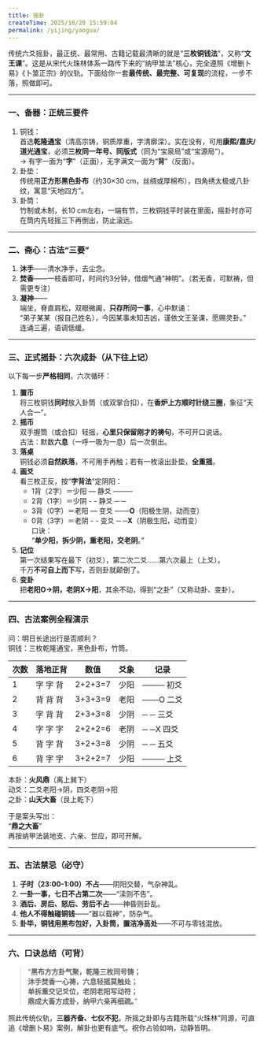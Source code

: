 ```yaml
---
title: 摇卦
createTime: 2025/10/20 15:59:04
permalink: /yijing/yaogua/
---
```


传统六爻摇卦，最正统、最常用、古籍记载最清晰的就是“**三枚铜钱法**”，又称“**文王课**”。这是从宋代火珠林体系一路传下来的“纳甲筮法”核心，完全遵照《增删卜易》《卜筮正宗》的仪轨。下面给你一套**最传统、最完整、可复现**的流程，一步不落，照做即可。

---

### 一、备器：正统三要件
1. 铜钱：  
   首选**乾隆通宝**（清高宗铸，铜质厚重，字清廓深）。实在没有，可用**康熙/嘉庆/道光通宝**，必须**三枚同一年号、同版式**（同为“宝泉局”或“宝源局”）。  
   → 有字一面为“**字**”（正面），无字满文一面为“**背**”（反面）。  
2. 卦垫：  
   传统用**正方形黑色卦布**（约30×30 cm，丝绸或厚棉布），四角绣太极或八卦纹，寓意“天地四方”。  
3. 卦筒：  
   竹制或木制，长10 cm左右，一端有节，三枚铜钱平时装在里面，摇卦时亦可在筒内先轻摇三下再倒出，防止滚远。

---

### 二、斋心：古法“三要”
1. **沐手**——清水净手，去尘念。  
2. **焚香**——一枝香即可，时间约3分钟，借烟气通“神明”。（若无香，可默祷，但需更专注）  
3. **凝神**——  
   端坐，脊直肩松，双眼微阖，**只存所问一事**，心中默诵：  
   “弟子某某（报自己姓名），今因某事未知吉凶，谨依文王圣课，愿赐灵卦。”  
   连诵三遍，语调低缓。

---

### 三、正式摇卦：六次成卦（从下往上记）
以下每一步**严格相同**，六次循环：

1. **置币**  
   将三枚铜钱**同时**放入卦筒（或双掌合扣），在**香炉上方顺时针绕三圈**，象征“天人合一”。  
2. **摇币**  
   双手握筒（或合扣）轻摇，**心里只保留刚才的祷句**，不可开口说话。  
   古法：默数**六息**（一呼一吸为一息）后一次倒出。  
3. **落桌**  
   铜钱必须**自然跌落**，不可用手再触；若有一枚滚出卦垫，**全重摇**。  
4. **画爻**  
   看三枚正反，按“**字背法**”定阴阳：  
   - 1背（2字）＝少阳 — 静爻 **────**  
   - 2背（1字）＝少阴 - - 静爻 **─ ─**  
   - 3背（0字）＝老阳 — 变爻 **───O**（阳极生阴，动而变）  
   - 0背（3字）＝老阴 - - 变爻 **─ ─X**（阴极生阳，动而变）  
   口诀：  
   “**单少阳，拆少阴，重老阳，交老阴**。”  
5. **记位**  
   第一次结果写在最下（初爻），第二次二爻……第六次最上（上爻）。  
   千万**不可自上而下**写，否则卦就颠倒了。  
6. **变卦**  
   把**老阳O→阴，老阴X→阳**，其余不动，得到“之卦”（又称动卦、变卦）。

---

### 四、古法案例全程演示
问：明日长途出行是否顺利？  
铜钱：三枚乾隆通宝，黑色卦布，竹筒。

| 次数 | 落地正背 | 数值 | 爻象 | 记录 |
|---|---|---|---|---|
| 1 | 字 字 背 | 2+2+3=7 | 少阳 | ──── 初爻 |
| 2 | 背 背 背 | 3+3+3=9 | 老阳 | ───O 二爻 |
| 3 | 字 背 背 | 2+3+3=8 | 少阴 | ─ ─ 三爻 |
| 4 | 字 字 字 | 2+2+2=6 | 老阴 | ─ ─X 四爻 |
| 5 | 背 字 背 | 3+2+3=8 | 少阴 | ─ ─ 五爻 |
| 6 | 背 字 字 | 3+2+2=7 | 少阳 | ──── 上爻 |

本卦：**火风鼎**（离上巽下）  
动爻：二爻老阳→阴，四爻老阴→阳  
之卦：**山天大畜**（艮上乾下）

于是案头写出：  
“**鼎之大畜**”  
再按纳甲法装地支、六亲、世应，即可开解。

---

### 五、古法禁忌（必守）
1. **子时（23:00-1:00）不占**——阴阳交替，气杂神乱。  
2. **一卦一事，七日不占第二次**——“渎则不告”。  
3. **酒后、房后、怒后、劳后不占**——神昏则卦乱。  
4. **他人不得触碰铜钱**——“器以载神”，防杂气。  
5. **卦毕，铜钱用黑布包好，入卦筒，置洁净高处**——不可与零钱混放。

---

### 六、口诀总结（可背）
> “**黑布方方卦气聚，乾隆三枚同号铸；**  
> **沐手焚香一心祷，六息轻摇莫触处；**  
> **单拆重交记爻位，老阴老阳写动符；**  
> **鼎成大畜方成卦，纳甲六亲再细疏。**”

照此传统仪轨，**三器齐备、七仪不犯**，所摇之卦即与古籍所载“火珠林”同源，可直追《增删卜易》案例，解卦也更有底气。祝你占验如响，动静皆明。
